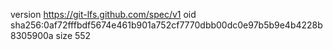 version https://git-lfs.github.com/spec/v1
oid sha256:0af72fffbdf5674e461b901a752cf7770dbb00dc0e97b5b9e4b4228b8305900a
size 552
